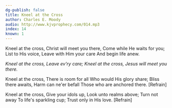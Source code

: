```yaml
---
dg-publish: false
title: Kneel at the Cross
author: Charles E. Moody
audio: http://www.kjvprophecy.com/014.mp3
index: 14
known: 1
---
```


Kneel at the cross,
Christ will meet you there,
Come while He waits for you;
List to His voice,
Leave with Him your care
And begin life anew.

*Kneel at the cross,
Leave ev'ry care;
Kneel at the cross,
Jesus will meet you there.*

Kneel at the cross,
There is room for all
Who would His glory share;
Bliss there awaits,
Harm can ne'er befall
Those who are anchored there. [Refrain]

Kneel at the cross,
Give your idols up,
Look unto realms above;
Turn not away
To life's sparkling cup;
Trust only in His love. [Refrain]